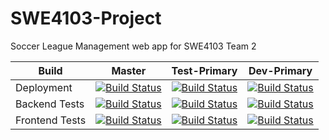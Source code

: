 # SWE4103-Project
Soccer League Management web app for SWE4103 Team 2

|Build     |Master|Test-Primary|Dev-Primary|
|----------|------|------------|-----------|
|Deployment|[![Build Status](https://dev.azure.com/creath/creath/_apis/build/status/Master%20Deployment)](https://dev.azure.com/creath/creath/_build/latest?definitionId=6)|[![Build Status](https://dev.azure.com/creath/creath/_apis/build/status/Test-Primary%20Deployment)](https://dev.azure.com/creath/creath/_build/latest?definitionId=5)|[![Build Status](https://dev.azure.com/creath/creath/_apis/build/status/Dev-Primary%20Deployment)](https://dev.azure.com/creath/creath/_build/latest?definitionId=4)|
|Backend Tests  |[![Build Status](https://dev.azure.com/creath/creath/_apis/build/status/Master%20Backend%20Build%20Status)](https://dev.azure.com/creath/creath/_build/latest?definitionId=10)|[![Build Status](https://dev.azure.com/creath/creath/_apis/build/status/Test-Primary%20Backend%20Build%20Status)](https://dev.azure.com/creath/creath/_build/latest?definitionId=8)|[![Build Status](https://dev.azure.com/creath/creath/_apis/build/status/Dev-Primary%20Backend%20Build%20Status)](https://dev.azure.com/creath/creath/_build/latest?definitionId=3)|
|Frontend Tests   |[![Build Status](https://dev.azure.com/creath/creath/_apis/build/status/Master%20Frontend%20Build%20Status)](https://dev.azure.com/creath/creath/_build/latest?definitionId=9)|[![Build Status](https://dev.azure.com/creath/creath/_apis/build/status/Test-Primary%20Frontend%20Build%20Status)](https://dev.azure.com/creath/creath/_build/latest?definitionId=7)|[![Build Status](https://dev.azure.com/creath/creath/_apis/build/status/Dev-Primary%20Frontend%20Build%20Status)](https://dev.azure.com/creath/creath/_build/latest?definitionId=2)|

